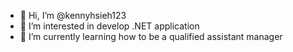 - 👋 Hi, I’m @kennyhsieh123
- 👀 I’m interested in develop .NET application
- 🌱 I’m currently learning how to be a qualified assistant manager
<!---- 💞️ I’m looking to collaborate on passionate people
- 📫 How to reach me ...--->

<!---
kennyhsieh123/kennyhsieh123 is a ✨ special ✨ repository because its `README.md` (this file) appears on your GitHub profile.
You can click the Preview link to take a look at your changes.
--->
